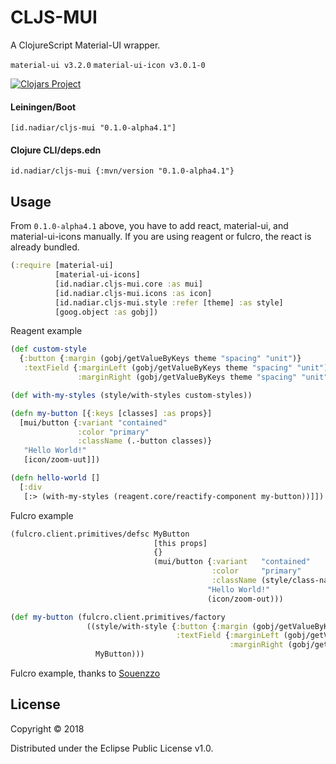 # CLJS-MUI

A ClojureScript Material-UI wrapper.

`material-ui v3.2.0`
`material-ui-icon v3.0.1-0`

[![Clojars Project](https://img.shields.io/clojars/v/id.nadiar/cljs-mui.svg)](https://clojars.org/id.nadiar/cljs-mui)


#### Leiningen/Boot
```
[id.nadiar/cljs-mui "0.1.0-alpha4.1"]
```
#### Clojure CLI/deps.edn
```
id.nadiar/cljs-mui {:mvn/version "0.1.0-alpha4.1"}
```

## Usage

From `0.1.0-alpha4.1` above, you have to add react, material-ui, and material-ui-icons manually. If you are using reagent or fulcro, the react is already bundled.

```Clojure
(:require [material-ui]
          [material-ui-icons]
          [id.nadiar.cljs-mui.core :as mui]
          [id.nadiar.cljs-mui.icons :as icon]
          [id.nadiar.cljs-mui.style :refer [theme] :as style]
          [goog.object :as gobj])
```

Reagent example

```Clojure
(def custom-style
  {:button {:margin (gobj/getValueByKeys theme "spacing" "unit")}
   :textField {:marginLeft (gobj/getValueByKeys theme "spacing" "unit")
               :marginRight (gobj/getValueByKeys theme "spacing" "unit")}})

(def with-my-styles (style/with-styles custom-styles))                

(defn my-button [{:keys [classes] :as props}]
  [mui/button {:variant "contained"
               :color "primary"
               :className (.-button classes)}
   "Hello World!"
   [icon/zoom-uut]])

(defn hello-world []
  [:div
   [:> (with-my-styles (reagent.core/reactify-component my-button))]])                
```

Fulcro example

```Clojure
(fulcro.client.primitives/defsc MyButton
                                [this props]
                                {}
                                (mui/button {:variant   "contained"
                                             :color     "primary"
                                             :className (style/class-name this :button)}
                                            "Hello World!"
                                            (icon/zoom-out)))

(def my-button (fulcro.client.primitives/factory
                 ((style/with-style {:button {:margin (gobj/getValueByKeys theme "spacing" "unit")}
                                     :textField {:marginLeft (gobj/getValueByKeys theme "spacing" "unit")
                                                 :marginRight (gobj/getValueByKeys theme "spacing" "unit")}})
                   MyButton)))  
```

Fulcro example, thanks to [Souenzzo](https://gist.github.com/souenzzo/7f376efca955660e6221bca7827164ba)

## License

Copyright © 2018

Distributed under the Eclipse Public License v1.0.
